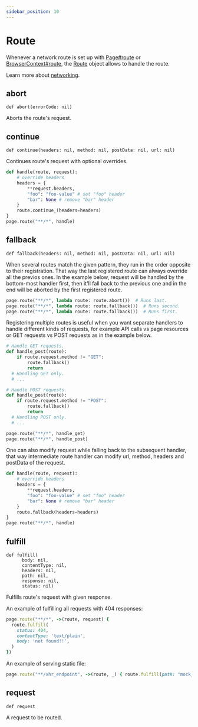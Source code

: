 ```yaml
---
sidebar_position: 10
---
```


# Route

Whenever a network route is set up with [Page#route](./page#route) or [BrowserContext#route](./browser_context#route), the [Route](./route) object
allows to handle the route.

Learn more about [networking](https://playwright.dev/python/docs/network).

## abort

```
def abort(errorCode: nil)
```

Aborts the route's request.

## continue

```
def continue(headers: nil, method: nil, postData: nil, url: nil)
```

Continues route's request with optional overrides.

```python sync title=example_bbeb6c856287d9a14962cd222891b682b8f1c52dafcf933198e651e634906122.py
def handle(route, request):
    # override headers
    headers = {
        **request.headers,
        "foo": "foo-value" # set "foo" header
        "bar": None # remove "bar" header
    }
    route.continue_(headers=headers)
}
page.route("**/*", handle)

```



## fallback

```
def fallback(headers: nil, method: nil, postData: nil, url: nil)
```

When several routes match the given pattern, they run in the order opposite to their registration. That way the last
registered route can always override all the previos ones. In the example below, request will be handled by the
bottom-most handler first, then it'll fall back to the previous one and in the end will be aborted by the first
registered route.

```python sync title=example_347531c10d6bf4b1f6e727494b385f224aa59a068df9073b0afaa2ca1b66362d.py
page.route("**/*", lambda route: route.abort())  # Runs last.
page.route("**/*", lambda route: route.fallback())  # Runs second.
page.route("**/*", lambda route: route.fallback())  # Runs first.

```

Registering multiple routes is useful when you want separate handlers to handle different kinds of requests, for example
API calls vs page resources or GET requests vs POST requests as in the example below.

```python sync title=example_2b4eca732c7ed8d0d22b23cd55d462cdd20bfc2f94f19640e744e265f53286ca.py
# Handle GET requests.
def handle_post(route):
    if route.request.method != "GET":
        route.fallback()
        return
  # Handling GET only.
  # ...

# Handle POST requests.
def handle_post(route):
    if route.request.method != "POST":
        route.fallback()
        return
  # Handling POST only.
  # ...

page.route("**/*", handle_get)
page.route("**/*", handle_post)

```

One can also modify request while falling back to the subsequent handler, that way intermediate route handler can modify
url, method, headers and postData of the request.

```python sync title=example_457b18e26c0c4a1a8074c8678d0377ba50fe9d0eeb1ef2b520acbb2c68da240a.py
def handle(route, request):
    # override headers
    headers = {
        **request.headers,
        "foo": "foo-value" # set "foo" header
        "bar": None # remove "bar" header
    }
    route.fallback(headers=headers)
}
page.route("**/*", handle)

```



## fulfill

```
def fulfill(
      body: nil,
      contentType: nil,
      headers: nil,
      path: nil,
      response: nil,
      status: nil)
```

Fulfills route's request with given response.

An example of fulfilling all requests with 404 responses:

```ruby
page.route("**/*", ->(route, request) {
  route.fulfill(
    status: 404,
    contentType: 'text/plain',
    body: 'not found!!',
  )
})
```

An example of serving static file:

```ruby
page.route("**/xhr_endpoint", ->(route, _) { route.fulfill(path: "mock_data.json") })
```



## request

```
def request
```

A request to be routed.
